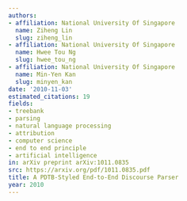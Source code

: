 ```yaml
---
authors:
- affiliation: National University Of Singapore
  name: Ziheng Lin
  slug: ziheng_lin
- affiliation: National University Of Singapore
  name: Hwee Tou Ng
  slug: hwee_tou_ng
- affiliation: National University Of Singapore
  name: Min-Yen Kan
  slug: minyen_kan
date: '2010-11-03'
estimated_citations: 19
fields:
- treebank
- parsing
- natural language processing
- attribution
- computer science
- end to end principle
- artificial intelligence
in: arXiv preprint arXiv:1011.0835
src: https://arxiv.org/pdf/1011.0835.pdf
title: A PDTB-Styled End-to-End Discourse Parser
year: 2010
---
```

